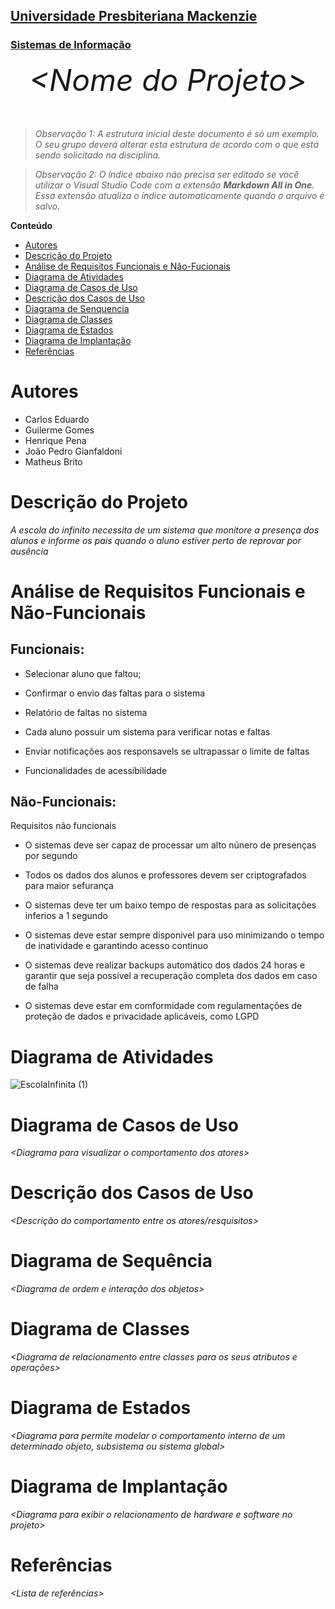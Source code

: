 <h2><a href= "https://www.mackenzie.br">Universidade Presbiteriana Mackenzie</a></h2>
<h3><a href= "https://www.mackenzie.br/graduacao/sao-paulo-higienopolis/sistemas-de-informacao">Sistemas de Informação</a></h3>


<font size="+12"><center>
*&lt;Nome do Projeto&gt;*
</center></font>

>*Observação 1: A estrutura inicial deste documento é só um exemplo. O seu grupo deverá alterar esta estrutura de acordo com o que está sendo solicitado na disciplina.*

>*Observação 2: O índice abaixo não precisa ser editado se você utilizar o Visual Studio Code com a extensão **Markdown All in One**. Essa extensão atualiza o índice automaticamente quando o arquivo é salvo.*

**Conteúdo**

- [Autores](#nome-alunos)
- [Descrição do Projeto](#introdução-do-projeto)
- [Análise de Requisitos Funcionais e Não-Fucionais](#descrição-dos-requisitos)
- [Diagrama de Atividades](#diagrama-de-atividades) 
- [Diagrama de Casos de Uso](#diagrama-de-comportamento-atores)
- [Descrição dos Casos de Uso](#descrição-das-funcões)
- [Diagrama de Senquencia](#diagrama-de-ordem-interações)
- [Diagrama de Classes](#diagrama-orientado-objetos)
- [Diagrama de Estados](#diagrama-estrutura-componente)
- [Diagrama de Implantação](#diagrama-de-hardware-software)
- [Referências](#referências)


# Autores

* Carlos Eduardo 
* Guilerme Gomes
* Henrique Pena
* João Pedro Gianfaldoni
* Matheus Brito


# Descrição do Projeto

*A escola do infinito necessita de um sistema que monitore a presença dos alunos e informe os pais quando o aluno estiver perto de reprovar por ausência*

# Análise de Requisitos Funcionais e Não-Funcionais
## Funcionais:

- Selecionar aluno que faltou;

- Confirmar o envio das faltas para o sistema

- Relatório de faltas no sistema

- Cada aluno possuir um sistema para verificar notas e faltas 

- Enviar notificações aos responsavels se ultrapassar o limite de faltas

- Funcionalidades de acessibilidade

## Não-Funcionais:

Requisitos não funcionais 

- O sistemas deve ser capaz de processar um alto núnero de presenças por segundo 

- Todos os dados dos alunos e professores devem ser criptografados para maior sefurança 

- O sistemas deve ter um baixo tempo de respostas para as solicitações inferios a 1 segundo 

- O sistemas deve estar sempre disponivel para uso minimizando o tempo de inatividade e garantindo acesso continuo 

- O sistemas deve realizar backups automático dos dados 24 horas e garantir que seja possível a recuperação completa dos dados em caso de falha 

- O sistemas deve estar em comformidade com regulamentações de proteção de dados e privacidade aplicáveis, como LGPD

# Diagrama de Atividades

![EscolaInfinita (1)](https://github.com/user-attachments/assets/34ed9ef3-07ef-4ac3-87ad-4fada141c28b)

# Diagrama de Casos de Uso

*&lt;Diagrama para visualizar o comportamento dos atores&gt;*

# Descrição dos Casos de Uso

*&lt;Descrição do comportamento entre os atores/resquisitos&gt;*

# Diagrama de Sequência

*&lt;Diagrama de ordem e interação dos objetos&gt;*

# Diagrama de Classes

*&lt;Diagrama de relacionamento entre classes para os seus atributos e operações&gt;*

# Diagrama de Estados

*&lt;Diagrama para permite modelar o comportamento interno de um determinado objeto, subsistema ou sistema global&gt;*

# Diagrama de Implantação

*&lt;Diagrama para exibir o relacionamento de hardware e software no projeto&gt;*

# Referências

*&lt;Lista de referências&gt;*
